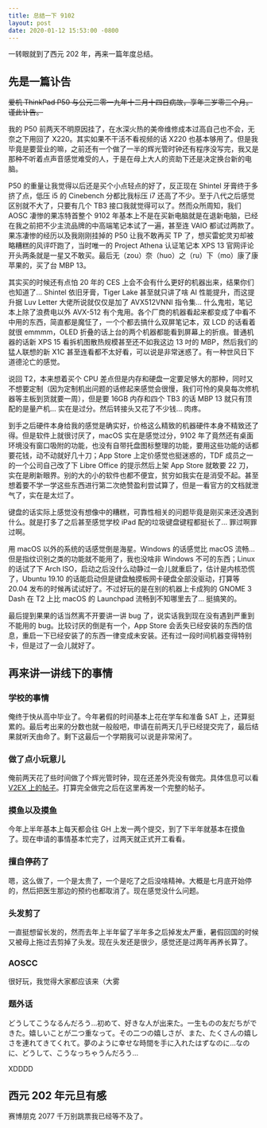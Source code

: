 ```yaml
---
title: 总结一下 9102
layout: post
date: 2020-01-12 15:53:00 -0800
---
```


一转眼就到了西元 202 年，再来一篇年度总结。

先是一篇讣告
-------------
~~爱机 ThinkPad P50 与公元二零一九年十二月十四日病故，享年三岁零三个月。谨此讣告。~~

我的 P50 前两天不明原因挂了，在水深火热的美帝维修成本过高自己也不会，无奈之下用回了 X220。其实如果不干活不看视频的话 X220 也基本够用了。但是我毕竟是要营业的嘛，之前还有一个做了一半的辉光管时钟还有程序没写完，我又是那种不听着点声音感觉难受的人，于是在母上大人的资助下还是决定换台新的电脑。

P50 的重量让我觉得以后还是买个小点轻点的好了，反正现在 Shintel 牙膏终于多挤了点，低压 i5 的 Cinebench 分都比我标压 i7 还高了不少。至于八代之后感觉区别就不大了，只要有几个 TB3 接口我就觉得可以了。然而众所周知，我们 AOSC 凄惨的果冻特首整个 9102 年基本上不是在买新电脑就是在退新电脑，已经在我之前把不少主流品牌的中高端笔记本试了一遍，甚至连 VAIO 都试过两款了。果冻凄惨的经历以及我刚刚挂掉的 P50 让我不敢再买 TP 了，想买雷蛇灵刃却被略糟糕的风评吓跑了，当时唯一的 Project Athena 认证笔记本 XPS 13 官网评论开头两条就是一星又不敢买。最后无（zou）奈（huo）之（ru）下（mo）康了康苹果的，买了台 MBP 13。

其实买的时候还有点怕 20 年的 CES 上会不会有什么更好的机器出来，结果你们也知道了... Shintel 依旧牙膏，Tiger Lake 甚至就只讲了啥 AI 性能提升，而这提升据 Luv Letter 大佬所说就仅仅是加了 AVX512VNNI 指令集… 什么鬼啦，笔记本上除了浪费电以外 AVX-512 有个鬼用。各个厂商的机器看起来都变成了中看不中用的东西，简直都是魔怔了，一个个都去搞什么双屏笔记本，双 LCD 的话看着就很 emmmm，OLED 折叠的话上台的两个机器都能看到屏幕上的折痕。普通机器的话新 XPS 15 看拆机图散热规模甚至还不如我这边 13 吋的 MBP，然后我们的猛人联想的新 X1C 甚至连看都不太好看，可以说是非常迷惑了。有一种世风日下道德沦亡的感觉。

说回 T2，本来想着买个 CPU 差点但是内存和硬盘一定要足够大的那种，同时又不想要定制（因为定制机出问题的话修起来感觉会很慢，我们可怜的臭臭每次修机器等主板到货就要一周），但是要 16GB 内存和四个 TB3 的话 MBP 13 就只有顶配的是量产机… 实在是过分。然后转接头又花了不少钱… 肉疼。

到手之后硬件本身给我的感觉是确实好，价格这么精致的机器硬件本身不精致还了得。但是软件上就很讨厌了，macOS 实在是感觉过分，9102 年了竟然还有桌面环境没有窗口吸附的功能，也没有自带托盘图标整理的功能，要用这些功能的话都要花钱，动不动就好几十刀；App Store 上定价感觉也挺迷惑的，TDF 成员之一的一个公司自己改了下 Libre Office 的提示然后上架 App Store 就敢要 22 刀，实在是刷新眼界。别的大的小的软件也都不便宜，贫穷如我实在是消受不起。甚至想着要不学一学这些东西进行第二次绝赞盈利尝试算了，但是一看官方的文档就泄气了，实在是太烂了。

键盘的话实际上感觉没有想像中的糟糕，可靠性相关的问题毕竟是刚买来还没遇到什么。就是打多了之后甚至感觉学校 iPad 配的垃圾键盘键程都挺长了… 罪过啊罪过啊。

用 macOS 以外的系统的话感觉倒是海星。Windows 的话感觉比 macOS 流畅… 但是指纹识别之类的功能就不能用了，我也没啥非 Windows 不可的东西；Linux 的话试了下 Arch ISO，启动之后没什么动静过一会儿就重启了，估计是内核恐慌了，Ubuntu 19.10 的话能启动但是键盘触摸板网卡硬盘全部没驱动，打算等 20.04 发布的时候再试试好了。不过好玩的是在别的机器上卡成狗的 GNOME 3 Dash 在 T2 上比 macOS 的 Launchpad 流畅到不知哪里去了… 挺搞笑的。

最后提到果果的话当然离不开要讲一讲 bug 了，说实话我到现在没有遇到严重到不能用的 bug。比较讨厌的倒是有一个，App Store 会丢失已经安装的东西的信息，重启一下已经安装了的东西一律变成未安装。还有过一段时间机器变得特别卡，但是过了一会儿就好了。

再来讲一讲线下的事情
---------------------

### 学校的事情
俺终于快从高中毕业了。今年暑假的时间基本上花在学车和准备 SAT 上，还算挺累的。最后考出来的分数也就一般般吧，申请在前两天几乎已经提交完了，最后结果就听天由命了。剩下这最后一个学期我可以说是非常闲了。

### 做了点小玩意儿
俺前两天花了些时间做了个辉光管时钟，现在还差外壳没有做完。具体信息可以看 [V2EX 上的帖子](https://www.v2ex.com/t/635784#reply70)。打算完全做完之后在这里再发一个完整的帖子。

### 摸鱼以及摸鱼
今年上半年基本上每天都会往 GH 上发一两个提交，到了下半年就基本在摸鱼了。现在申请的事情基本忙完了，过两天就正式开工看看。

### 擅自停药了
嗯，这么做了，一个是太贵了，一个是吃了之后没啥精神。大概是七月底开始停的，然后把医生那边的预约也都取消了。现在感觉没什么问题。

### 头发剪了
一直挺想留长发的，然而去年上半年留了半年多之后掉发太严重，暑假回国的时候又被母上拖过去剪掉了头发。现在头发还是很少，感觉还是过两年再养长算了。

### AOSCC
很好玩，我觉得大家都应该来（大雾

### 题外话
どうしてこうなるんだろう…初めて、好きな人が出来た。一生ものの友だちができた。嬉しいことが二つ重なって。その二つの嬉しさが、また、たくさんの嬉しさを連れてきてくれて。夢のように幸せな時間を手に入れたはずなのに…なのに、どうして、こうなっちゃうんだろう…

XDDDD

<!-- GD 相关的东西这两年感觉不明显，以后再说吧。 -->

西元 202 年元旦有感
--------------------

赛博朋克 2077 千万别跳票我已经等不及了。
